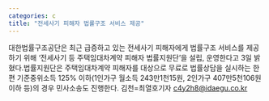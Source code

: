 ```yaml
---
categories: c
title: "전세사기 피해자 법률구조 서비스 제공"
---
```

대한법률구조공단은 최근 급증하고 있는 전세사기 피해자에게 법률구조 서비스를 제공하기 위해 ‘전세사기 등 주택임대차계약 피해자 법률지원단’을 설립, 운영한다고 3일 밝혔다.법률지원단은 주택임대차계약 피해자를 대상으로 무료로 법률상담을 실시하는 한편 기준중위소득 125% 이하(1인가구 월소득 243만1천15원, 2인가구 407만5천106원 이하 등)의 경우 민사소송도 진행한다. 김천=최열호기자 c4y2h8@idaegu.co.kr